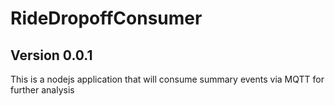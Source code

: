 # RideDropoffConsumer

## Version 0.0.1

<p>This is a nodejs application that will consume summary events via MQTT for further analysis</p>

